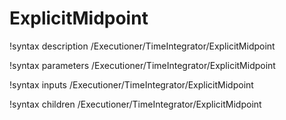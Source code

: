 <!-- MOOSE Documentation Stub: Remove this when content is added. -->

# ExplicitMidpoint
!syntax description /Executioner/TimeIntegrator/ExplicitMidpoint

!syntax parameters /Executioner/TimeIntegrator/ExplicitMidpoint

!syntax inputs /Executioner/TimeIntegrator/ExplicitMidpoint

!syntax children /Executioner/TimeIntegrator/ExplicitMidpoint
